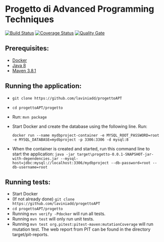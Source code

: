 # Progetto di Advanced Programming Techniques

[![Build Status](https://travis-ci.org/laviniadd/progettoAPT.svg?branch=master)](https://travis-ci.org/laviniadd/progettoAPT)
[![Coverage Status](https://coveralls.io/repos/github/laviniadd/progettoAPT/badge.svg?branch=master)](https://coveralls.io/github/laviniadd/progettoAPT?branch=master)
[![Quality Gate](https://sonarcloud.io/api/project_badges/measure?project=com.myproject.app%3Aprogetto&metric=alert_status)](https://sonarcloud.io/dashboard?id=com.myproject.app%3Aprogetto)

## Prerequisites:
* [Docker](https://docs.docker.com/engine/docker-overview/)
* [Java 8](http://www.oracle.com/technetwork/java/javase/downloads/jdk8-downloads-2133151.html)
* [Maven 3.8.1](https://maven.apache.org/plugins/maven-compiler-plugin/download.cgi)

## Running the application:
* `git clone https://github.com/laviniadd/progettoAPT`
* `cd progettoAPT/progetto`
* Run: `mvn package`
* Start Docker and create the database using the following line. Run:
  
  `docker run --name mydbproject-container -e MYSQL_ROOT_PASSWORD=root -e MYSQL_DATABASE=mydbproject -p 3306:3306 -d mysql:8`

* When the container is created and started, run this command line to start the application: `java -jar target\progetto-0.0.1-SNAPSHOT-jar-with-dependencies.jar --mysql-host=jdbc:mysql://localhost:3306/mydbproject --db-password=root --db-username=root`

## Running tests:
* Start Docker
* (If not already done) `git clone https://github.com/laviniadd/progettoAPT`
* `cd progettoAPT/progetto`
* Running `mvn verify -Pdocker` will run all tests.
* Running `mvn test` will only run unit tests.
* Running `mvn test org.pitest:pitest-maven:mutationCoverage` will run mutation test. The web report from PIT can be found in the directory target/pit-reports.
